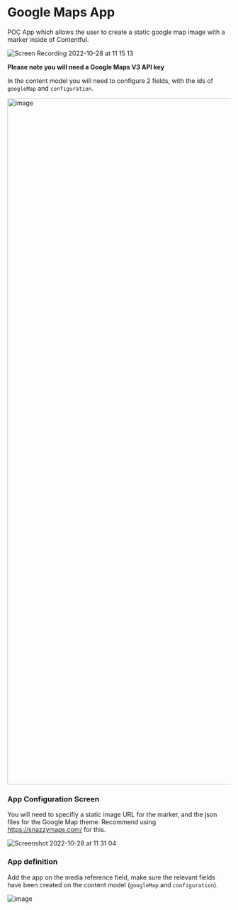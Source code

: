 # Google Maps App
POC App which allows the user to create a static google map image with a marker inside of Contentful.

![Screen Recording 2022-10-28 at 11 15 13](https://user-images.githubusercontent.com/739061/198566005-d0b29baf-a761-4a1f-b581-c847be19bd23.gif)

**Please note you will need a Google Maps V3 API key**

In the content model you will need to configure 2 fields, with the ids of `googleMap` and `configuration`.

<img width="1548" alt="image" src="https://user-images.githubusercontent.com/739061/198057099-778cb2e8-df7e-43d7-bd71-91909de98dff.png">

### App Configuration Screen

You will need to specifiy a static image URL for the marker, and the json files for the Google Map theme. Recommend using https://snazzymaps.com/ for this.

![Screenshot 2022-10-28 at 11 31 04](https://user-images.githubusercontent.com/739061/198567365-2cfc84b4-92d0-4fda-9ddf-f9f976753678.png)


### App definition

Add the app on the media reference field, make sure the relevant fields have been created on the content model (`googleMap` and `configuration`).

![image](https://user-images.githubusercontent.com/739061/198306306-9edef410-1b9f-421e-9245-b0f18dafc7d2.png)

